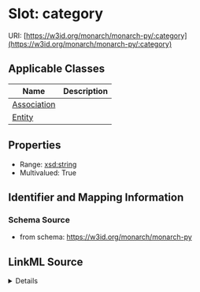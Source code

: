 # Slot: category

URI: [https://w3id.org/monarch/monarch-py/:category](https://w3id.org/monarch/monarch-py/:category)



<!-- no inheritance hierarchy -->




## Applicable Classes

| Name | Description |
| --- | --- |
[Association](Association.md) | 
[Entity](Entity.md) | 






## Properties

* Range: [xsd:string](xsd:string)
* Multivalued: True








## Identifier and Mapping Information







### Schema Source


* from schema: https://w3id.org/monarch/monarch-py




## LinkML Source

<details>
```yaml
name: category
from_schema: https://w3id.org/monarch/monarch-py
rank: 1000
multivalued: true
alias: category
domain_of:
- Association
- Entity
range: string

```
</details>